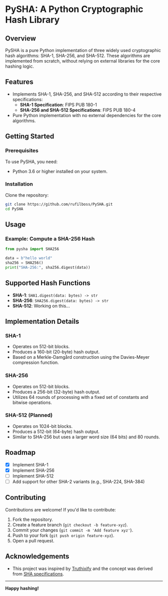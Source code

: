 # PySHA: A Python Cryptographic Hash Library

## Overview

PySHA is a pure Python implementation of three widely used cryptographic hash algorithms: SHA-1, SHA-256, and SHA-512. These algorithms are implemented from scratch, without relying on external libraries for the core hashing logic.

## Features

- Implements SHA-1, SHA-256, and SHA-512 according to their respective specifications:
  - **SHA-1 Specification**: FIPS PUB 180-1
  - **SHA-256 and SHA-512 Specifications**: FIPS PUB 180-4
- Pure Python implementation with no external dependencies for the core algorithms.
<!-- - Fully tested against known test vectors to ensure correctness. -->

## Getting Started

### Prerequisites

To use PySHA, you need:

- Python 3.6 or higher installed on your system.

### Installation

Clone the repository:

```bash
git clone https://github.com/rufilboss/PySHA.git
cd PySHA
```

## Usage

### Example: Compute a SHA-256 Hash

```python
from pysha import SHA256

data = b"hello world"
sha256 = SHA256()
print("SHA-256:", sha256.digest(data))
```

## Supported Hash Functions

- **SHA-1**: `SHA1.digest(data: bytes) -> str`
- **SHA-256**: `SHA256.digest(data: bytes) -> str`
- **SHA-512**: Working on this...

<!-- ## Testing
WILL WRITE THE TEST CASE LATER
The project includes comprehensive test cases using official test vectors from the specifications. To run the tests:

```bash
python -m unittest discover
``` -->

## Implementation Details

### SHA-1

- Operates on 512-bit blocks.
- Produces a 160-bit (20-byte) hash output.
- Based on a Merkle-Damgård construction using the Davies-Meyer compression function.

### SHA-256

- Operates on 512-bit blocks.
- Produces a 256-bit (32-byte) hash output.
- Utilizes 64 rounds of processing with a fixed set of constants and bitwise operations.

### SHA-512 (Planned)

- Operates on 1024-bit blocks.
- Produces a 512-bit (64-byte) hash output.
- Similar to SHA-256 but uses a larger word size (64 bits) and 80 rounds.

## Roadmap

- [x] Implement SHA-1
- [x] Implement SHA-256
- [ ] Implement SHA-512
- [ ] Add support for other SHA-2 variants (e.g., SHA-224, SHA-384)

## Contributing

Contributions are welcome! If you'd like to contribute:

1. Fork the repository.
2. Create a feature branch (`git checkout -b feature-xyz`).
3. Commit your changes (`git commit -m 'Add feature xyz'`).
4. Push to your fork (`git push origin feature-xyz`).
5. Open a pull request.

## Acknowledgements

- This project was inspired by [Truthixify](https://github.com/Truthixify/sha) and the concept was derived from [SHA specifications](https://nvlpubs.nist.gov/nistpubs/FIPS/NIST.FIPS.180-4.pdf).
<!-- - Test vectors from [NIST](https://csrc.nist.gov/projects/cryptographic-algorithm-validation-program). -->

---

**Happy hashing!**
